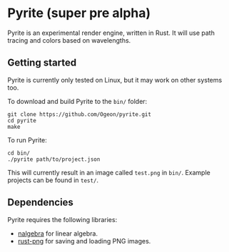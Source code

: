 # Pyrite (super pre alpha)
Pyrite is an experimental render engine, written in Rust. It will use path
tracing and colors based on wavelengths.

## Getting started
Pyrite is currently only tested on Linux, but it may work on other systems too.

To download and build Pyrite to the `bin/` folder:


    git clone https://github.com/Ogeon/pyrite.git
    cd pyrite
    make

To run Pyrite:


    cd bin/
    ./pyrite path/to/project.json

This will currently result in an image called `test.png` in `bin/`. Example
projects can be found in `test/`.

## Dependencies
Pyrite requires the following libraries:

* [nalgebra](https://github.com/sebcrozet/nalgebra) for linear algebra.
* [rust-png](https://github.com/mozilla-servo/rust-png) for saving and loading PNG images.
